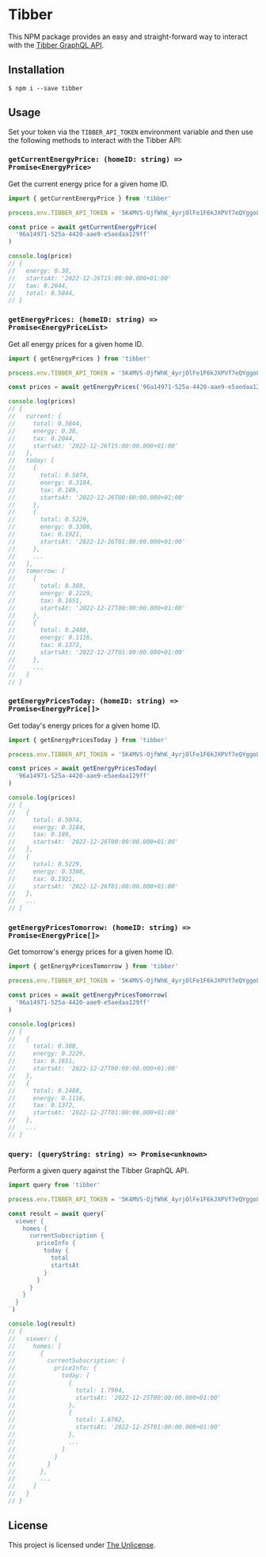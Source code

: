 # Tibber

This NPM package provides an easy and straight-forward way to interact with the
[Tibber GraphQL API](https://developer.tibber.com/explorer).

## Installation

```console
$ npm i --save tibber
```

## Usage

Set your token via the `TIBBER_API_TOKEN` environment variable and then use the
following methods to interact with the Tibber API:

### `getCurrentEnergyPrice: (homeID: string) => Promise<EnergyPrice>`

Get the current energy price for a given home ID.

```ts
import { getCurrentEnergyPrice } from 'tibber'

process.env.TIBBER_API_TOKEN = '5K4MVS-OjfWhK_4yrjOlFe1F6kJXPVf7eQYggo8ebAE'

const price = await getCurrentEnergyPrice(
  '96a14971-525a-4420-aae9-e5aedaa129ff'
)

console.log(price)
// {
//   energy: 0.38,
//   startsAt: '2022-12-26T15:00:00.000+01:00'
//   tax: 0.2044,
//   total: 0.5844,
// }
```

### `getEnergyPrices: (homeID: string) => Promise<EnergyPriceList>`

Get all energy prices for a given home ID.

```ts
import { getEnergyPrices } from 'tibber'

process.env.TIBBER_API_TOKEN = '5K4MVS-OjfWhK_4yrjOlFe1F6kJXPVf7eQYggo8ebAE'

const prices = await getEnergyPrices('96a14971-525a-4420-aae9-e5aedaa129ff')

console.log(prices)
// {
//   current: {
//     total: 0.5844,
//     energy: 0.38,
//     tax: 0.2044,
//     startsAt: '2022-12-26T15:00:00.000+01:00'
//   },
//   today: [
//     {
//       total: 0.5074,
//       energy: 0.3184,
//       tax: 0.189,
//       startsAt: '2022-12-26T00:00:00.000+01:00'
//     },
//     {
//       total: 0.5229,
//       energy: 0.3308,
//       tax: 0.1921,
//       startsAt: '2022-12-26T01:00:00.000+01:00'
//     },
//     ...
//   ],
//   tomorrow: [
//     {
//       total: 0.388,
//       energy: 0.2229,
//       tax: 0.1651,
//       startsAt: '2022-12-27T00:00:00.000+01:00'
//     },
//     {
//       total: 0.2488,
//       energy: 0.1116,
//       tax: 0.1372,
//       startsAt: '2022-12-27T01:00:00.000+01:00'
//     },
//     ...
//   ]
// }
```

### `getEnergyPricesToday: (homeID: string) => Promise<EnergyPrice[]>`

Get today's energy prices for a given home ID.

```ts
import { getEnergyPricesToday } from 'tibber'

process.env.TIBBER_API_TOKEN = '5K4MVS-OjfWhK_4yrjOlFe1F6kJXPVf7eQYggo8ebAE'

const prices = await getEnergyPricesToday(
  '96a14971-525a-4420-aae9-e5aedaa129ff'
)

console.log(prices)
// [
//   {
//     total: 0.5074,
//     energy: 0.3184,
//     tax: 0.189,
//     startsAt: '2022-12-26T00:00:00.000+01:00'
//   },
//   {
//     total: 0.5229,
//     energy: 0.3308,
//     tax: 0.1921,
//     startsAt: '2022-12-26T01:00:00.000+01:00'
//   },
//   ...
// ]
```

### `getEnergyPricesTomorrow: (homeID: string) => Promise<EnergyPrice[]>`

Get tomorrow's energy prices for a given home ID.

```ts
import { getEnergyPricesTomorrow } from 'tibber'

process.env.TIBBER_API_TOKEN = '5K4MVS-OjfWhK_4yrjOlFe1F6kJXPVf7eQYggo8ebAE'

const prices = await getEnergyPricesTomorrow(
  '96a14971-525a-4420-aae9-e5aedaa129ff'
)

console.log(prices)
// [
//   {
//     total: 0.388,
//     energy: 0.2229,
//     tax: 0.1651,
//     startsAt: '2022-12-27T00:00:00.000+01:00'
//   },
//   {
//     total: 0.2488,
//     energy: 0.1116,
//     tax: 0.1372,
//     startsAt: '2022-12-27T01:00:00.000+01:00'
//   },
//   ...
// ]
```

### `query: (queryString: string) => Promise<unknown>`

Perform a given query against the Tibber GraphQL API.

```ts
import query from 'tibber'

process.env.TIBBER_API_TOKEN = '5K4MVS-OjfWhK_4yrjOlFe1F6kJXPVf7eQYggo8ebAE'

const result = await query(`
  viewer {
    homes {
      currentSubscription {
        priceInfo {
          today {
            total
            startsAt
          }
        }
      }
    }
  }
`)

console.log(result)
// {
//   viewer: {
//     homes: [
//       {
//         currentSubscription: {
//           priceInfo: {
//             today: [
//               {
//                 total: 1.7904,
//                 startsAt: '2022-12-25T00:00:00.000+01:00'
//               },
//               {
//                 total: 1.6762,
//                 startsAt: '2022-12-25T01:00:00.000+01:00'
//               },
//               ...
//             ]
//           }
//         }
//       },
//       ...
//     ]
//   }
// }
```

## License

This project is licensed under [The Unlicense](./LICENSE).
